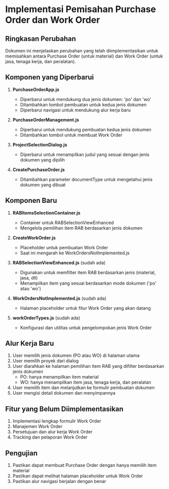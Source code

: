 # Implementasi Pemisahan Purchase Order dan Work Order

## Ringkasan Perubahan

Dokumen ini menjelaskan perubahan yang telah diimplementasikan untuk memisahkan antara Purchase Order (untuk material) dan Work Order (untuk jasa, tenaga kerja, dan peralatan).

## Komponen yang Diperbarui

1. **PurchaseOrderApp.js**
   - Diperbarui untuk mendukung dua jenis dokumen: 'po' dan 'wo'
   - Ditambahkan tombol pembuatan untuk kedua jenis dokumen
   - Diperbarui navigasi untuk mendukung alur kerja baru

2. **PurchaseOrderManagement.js**
   - Diperbarui untuk mendukung pembuatan kedua jenis dokumen
   - Ditambahkan tombol untuk membuat Work Order

3. **ProjectSelectionDialog.js**
   - Diperbarui untuk menampilkan judul yang sesuai dengan jenis dokumen yang dipilih

4. **CreatePurchaseOrder.js**
   - Ditambahkan parameter documentType untuk mengetahui jenis dokumen yang dibuat

## Komponen Baru

1. **RABItemsSelectionContainer.js**
   - Container untuk RABSelectionViewEnhanced
   - Mengelola pemilihan item RAB berdasarkan jenis dokumen

2. **CreateWorkOrder.js**
   - Placeholder untuk pembuatan Work Order
   - Saat ini mengarah ke WorkOrdersNotImplemented.js

3. **RABSelectionViewEnhanced.js** (sudah ada)
   - Digunakan untuk memfilter item RAB berdasarkan jenis (material, jasa, dll)
   - Menampilkan item yang sesuai berdasarkan mode dokumen ('po' atau 'wo')

4. **WorkOrdersNotImplemented.js** (sudah ada)
   - Halaman placeholder untuk fitur Work Order yang akan datang

5. **workOrderTypes.js** (sudah ada)
   - Konfigurasi dan utilitas untuk pengelompokan jenis Work Order

## Alur Kerja Baru

1. User memilih jenis dokumen (PO atau WO) di halaman utama
2. User memilih proyek dari dialog
3. User diarahkan ke halaman pemilihan item RAB yang difilter berdasarkan jenis dokumen
   - PO: hanya menampilkan item material
   - WO: hanya menampilkan item jasa, tenaga kerja, dan peralatan
4. User memilih item dan melanjutkan ke formulir pembuatan dokumen
5. User mengisi detail dokumen dan menyimpannya

## Fitur yang Belum Diimplementasikan

1. Implementasi lengkap formulir Work Order
2. Manajemen Work Order
3. Persetujuan dan alur kerja Work Order
4. Tracking dan pelaporan Work Order

## Pengujian

1. Pastikan dapat membuat Purchase Order dengan hanya memilih item material
2. Pastikan dapat melihat halaman placeholder untuk Work Order
3. Pastikan alur navigasi berjalan dengan benar